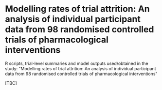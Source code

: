 # Modelling rates of trial attrition: An analysis of individual participant data from 98 randomised controlled trials of pharmacological interventions
R scripts, trial-level summaries and model outputs used/obtained in the study: "Modelling rates of trial attrition: An analysis of individual participant data from 98 randomised controlled trials of pharmacological interventions"

[TBC]

